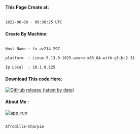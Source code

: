 
   
#### This Page Create at:

```bash

2022-06-08 - 06:38:25 UTC

```

#### Create By Machine:

```bash

Host Name : fv-az214-297

platform  : Linux-5.13.0-1025-azure-x86_64-with-glibc2.31

Ip Local  : 10.1.0.125

```
#### Download This code Here:

[![GitHub release (latest by date)](https://img.shields.io/github/v/release/Afrodille-Charpie/App-Run-1?style=for-the-badge&label=Download)](https://github.com/Afrodille-Charpie/App-Run-1/releases) 

</p> 

#### About Me :

[![app-run](https://github.com/Afrodille-Charpie/App-Run-1/actions/workflows/app-run.yml/badge.svg)](https://github.com/Afrodille-Charpie/App-Run-1/actions/workflows/app-run.yml)

```bash

Afrodille-Charpie

```

